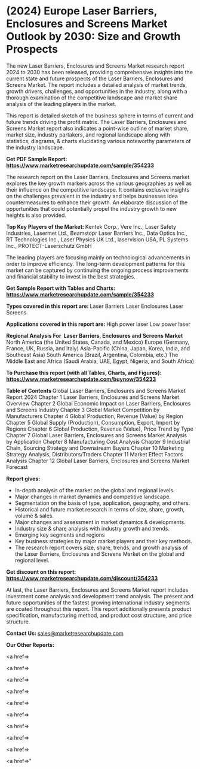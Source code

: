# (2024) Europe Laser Barriers, Enclosures and Screens Market Outlook by 2030: Size and Growth Prospects

The new Laser Barriers, Enclosures and Screens Market research report 2024 to 2030 has been released, providing comprehensive insights into the current state and future prospects of the Laser Barriers, Enclosures and Screens Market. The report includes a detailed analysis of market trends, growth drivers, challenges, and opportunities in the industry, along with a thorough examination of the competitive landscape and market share analysis of the leading players in the market.

This report is detailed sketch of the business sphere in terms of current and future trends driving the profit matrix. The Laser Barriers, Enclosures and Screens Market report also indicates a point-wise outline of market share, market size, industry partakers, and regional landscape along with statistics, diagrams, &amp; charts elucidating various noteworthy parameters of the industry landscape.

<strong><b>Get PDF Sample Report: <a href=https://www.marketresearchupdate.com/sample/354233>https://www.marketresearchupdate.com/sample/354233</a></b></strong>

The research report on the Laser Barriers, Enclosures and Screens market explores the key growth markers across the various geographies as well as their influence on the competitive landscape. It contains exclusive insights on the challenges prevalent in the industry and helps businesses idea countermeasures to enhance their growth. An elaborate discussion of the opportunities that could potentially propel the industry growth to new heights is also provided.

<strong><b>Top Key Players of the Market:
</b></strong>Kentek Corp., Vere Inc., Laser Safety Industries, Lasermet Ltd., Beamstopr Laser Barriers Inc., Data Optics Inc., RT Technologies Inc., Laser Physics UK Ltd., laservision USA, PL Systems Inc., PROTECT-Laserschutz GmbH<strong><b>
</b></strong>

The leading players are focusing mainly on technological advancements in order to improve efficiency. The long-term development patterns for this market can be captured by continuing the ongoing process improvements and financial stability to invest in the best strategies.

<strong><b>Get Sample Report with Tables and Charts: <a href=https://www.marketresearchupdate.com/sample/354233>https://www.marketresearchupdate.com/sample/354233</a></b></strong>

<strong><b>Types covered in this report are:
</b></strong>Laser Barriers
Laser Enclosures
Laser Screens<strong><b>
</b></strong>

<strong><b>Applications covered in this report are:
</b></strong>High power laser
Low power laser<strong><b>
</b></strong>

<strong><b>Regional Analysis For  Laser Barriers, Enclosures and Screens Market</b></strong><strong><b>
</b></strong>North America (the United States, Canada, and Mexico)
Europe (Germany, France, UK, Russia, and Italy)
Asia-Pacific (China, Japan, Korea, India, and Southeast Asia)
South America (Brazil, Argentina, Colombia, etc.)
The Middle East and Africa (Saudi Arabia, UAE, Egypt, Nigeria, and South Africa)

<strong><b>To Purchase this report (with all Tables, Charts, and Figures): <a href=https://www.marketresearchupdate.com/buynow/354233>https://www.marketresearchupdate.com/buynow/354233</a></b></strong>

<strong><b>Table of Contents</b></strong><strong><b>
</b></strong>Global Laser Barriers, Enclosures and Screens Market Report 2024
Chapter 1 Laser Barriers, Enclosures and Screens Market Overview
Chapter 2 Global Economic Impact on Laser Barriers, Enclosures and Screens Industry
Chapter 3 Global Market Competition by Manufacturers
Chapter 4 Global Production, Revenue (Value) by Region
Chapter 5 Global Supply (Production), Consumption, Export, Import by Regions
Chapter 6 Global Production, Revenue (Value), Price Trend by Type
Chapter 7 Global Laser Barriers, Enclosures and Screens Market Analysis by Application
Chapter 8 Manufacturing Cost Analysis
Chapter 9 Industrial Chain, Sourcing Strategy and Downstream Buyers
Chapter 10 Marketing Strategy Analysis, Distributors/Traders
Chapter 11 Market Effect Factors Analysis
Chapter 12 Global Laser Barriers, Enclosures and Screens Market Forecast

<strong><b>Report gives:</b></strong>

- In-depth analysis of the market on the global and regional levels.
- Major changes in market dynamics and competitive landscape.
- Segmentation on the basis of type, application, geography, and others.
- Historical and future market research in terms of size, share, growth, volume &amp; sales.
- Major changes and assessment in market dynamics &amp; developments.
- Industry size &amp; share analysis with industry growth and trends.
- Emerging key segments and regions
- Key business strategies by major market players and their key methods.
- The research report covers size, share, trends, and growth analysis of the Laser Barriers, Enclosures and Screens Market on the global and regional level.

<strong><b>Get discount on this report: <a href=https://www.marketresearchupdate.com/discount/354233>https://www.marketresearchupdate.com/discount/354233</a></b></strong>

At last, the Laser Barriers, Enclosures and Screens Market report includes investment come analysis and development trend analysis. The present and future opportunities of the fastest growing international industry segments are coated throughout this report. This report additionally presents product specification, manufacturing method, and product cost structure, and price structure.

<strong><b>Contact Us:
</b></strong>sales@marketresearchupdate.com

<strong>Our Other Reports:</strong>

<a href=></a>

<a href=></a>

<a href=></a>

<a href=></a>

<a href=></a>

<a href=></a>

<a href=></a>

<a href=></a>

<a href=></a>

<a href=></a>"
